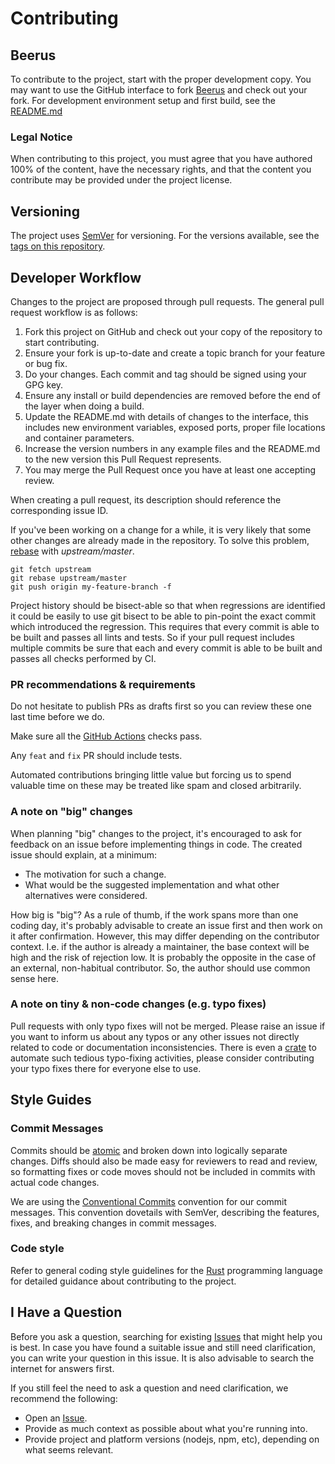 # Contributing

## Beerus

To contribute to the project, start with the proper development copy.
You may want to use the GitHub interface to fork [Beerus](https://github.com/eigerco/beerus) and check out your fork.
For development environment setup and first build, see the [README.md](https://github.com/eigerco/beerus/README.md)

### Legal Notice

When contributing to this project, you must agree that you have authored 100% of the content, have the necessary rights, and that the content you contribute may be provided under the project license.

## Versioning

The project uses [SemVer](http://semver.org/) for versioning.
For the versions available, see the [tags on this repository](https://github.com/eigerco/beerus/tags).

## Developer Workflow

Changes to the project are proposed through pull requests. The general pull request workflow is as follows:
1. Fork this project on GitHub and check out your copy of the repository to start contributing.
2. Ensure your fork is up-to-date and create a topic branch for your feature or bug fix.
3. Do your changes. Each commit and tag should be signed using your GPG key.
4. Ensure any install or build dependencies are removed before the end of the layer when doing a build.
5. Update the README.md with details of changes to the interface, this includes new environment variables, exposed ports, proper file locations and container parameters.
6. Increase the version numbers in any example files and the README.md to the new version this Pull Request represents.
7. You may merge the Pull Request once you have at least one accepting review.

When creating a pull request, its description should reference the corresponding issue ID.

If you've been working on a change for a while, it is very likely that some other changes are already made in the repository. To solve this problem, [rebase](https://docs.github.com/en/get-started/using-git/about-git-rebase) with *upstream/master*.

```shell
git fetch upstream
git rebase upstream/master
git push origin my-feature-branch -f
```

Project history should be bisect-able so that when regressions are identified it could be easily to use git bisect to be able to pin-point the exact commit which introduced the regression. This requires that every commit is able to be built and passes all lints and tests. So if your pull request includes multiple commits be sure that each and every commit is able to be built and passes all checks performed by CI.

### PR recommendations & requirements

Do not hesitate to publish PRs as drafts first so you can review these one last time before we do.

Make sure all the [GitHub Actions](https://github.com/eigerco/beerus/actions) checks pass.

Any `feat` and `fix` PR should include tests.

Automated contributions bringing little value but forcing us to spend valuable time on these may be treated like spam and closed arbitrarily.

### A note on "big" changes

When planning "big" changes to the project, it's encouraged to ask for feedback on an issue before implementing things in code. The created issue should explain, at a minimum:

* The motivation for such a change.
* What would be the suggested implementation and what other alternatives were considered.

How big is "big"? As a rule of thumb, if the work spans more than one coding day, it's probably advisable to create an issue first and then work on it after confirmation. However, this may differ depending on the contributor context. I.e. if the author is already a maintainer, the base context will be high and the risk of rejection low. It is probably the opposite in the case of an external, non-habitual contributor. So, the author should use common sense here.

### A note on tiny & non-code changes (e.g. typo fixes)

Pull requests with only typo fixes will not be merged. Please raise an issue if you want to inform us about any typos or any other issues not directly related to code or documentation inconsistencies. There is even a [crate](https://github.com/crate-ci/typos) to automate such tedious typo-fixing activities, please consider contributing your typo fixes there for everyone else to use.

## Style Guides

### Commit Messages

Commits should be [atomic](https://en.wikipedia.org/wiki/Atomic_commit#Atomic_commit_convention) and broken down into logically separate changes. Diffs should also be made easy for reviewers to read and review, so formatting fixes or code moves should not be included in commits with actual code changes.

We are using the [Conventional Commits](https://www.conventionalcommits.org/en/v1.0.0/) convention for our commit messages. This convention dovetails with SemVer, describing the features, fixes, and breaking changes in commit messages.

### Code style

Refer to general coding style guidelines for the [Rust](https://doc.rust-lang.org/nightly/style-guide/) programming language for detailed guidance about contributing to the project.

## I Have a Question

Before you ask a question, searching for existing [Issues](/issues) that might help you is best. In case you have found a suitable issue and still need clarification, you can write your question in this issue. It is also advisable to search the internet for answers first.

If you still feel the need to ask a question and need clarification, we recommend the following:

- Open an [Issue](/issues/new).
- Provide as much context as possible about what you're running into.
- Provide project and platform versions (nodejs, npm, etc), depending on what seems relevant.

